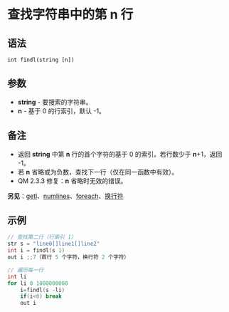 # 查找字符串中的第 n 行

## 语法
```
int findl(string [n])
```

## 参数
- **string** - 要搜索的字符串。
- **n** - 基于 0 的行索引，默认 -1。

## 备注
- 返回 **string** 中第 **n** 行的首个字符的基于 0 的索引。若行数少于 **n**+1，返回 -1。
- 若 **n** 省略或为负数，查找下一行（仅在同一函数中有效）。
- QM 2.3.3 修复：**n** 省略时无效的错误。

**另见**：[getl](../str/IDP_S_GETL.html)、[numlines](IDP_NUMLINES.md)、[foreach](../Flow/IDP_FOREACH.html)、[换行符](../Other/IDP_LINEBREAK.html)

## 示例
```cpp
// 查找第二行（行索引 1）
str s = "line0[]line1[]line2"
int i = findl(s 1)
out i ;;7（首行 5 个字符，换行符 2 个字符）

// 遍历每一行
int li
for li 0 1000000000
	i=findl(s -li)
	if(i<0) break
	out i
```